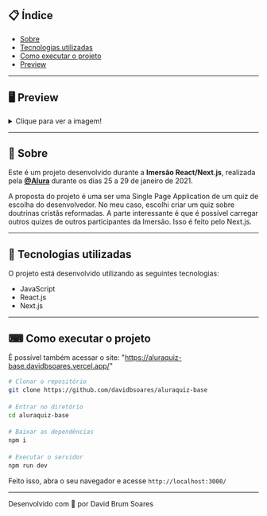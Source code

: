 ## 📋 Índice

- [Sobre](#-Sobre)
- [Tecnologias utilizadas](#-Tecnologias-utilizadas)
- [Como executar o projeto](#-Como-executar-o-projeto)
- [Preview](#-Preview)

---

## 🖥 Preview 
<details>
  <summary>Clique para ver a imagem!</summary>
  
  ![](/public/assets/index.png)
  
</details>

---

## 📖 Sobre 

Este é um projeto desenvolvido durante a **Imersão React/Next.js**, realizada pela **[@Alura](https://www.alura.com.br)** durante os dias 25 a 29 de janeiro de 2021.

A proposta do projeto é uma ser uma Single Page Application de um quiz de escolha do desenvolvedor. No meu caso, escolhi criar um quiz sobre doutrinas cristãs reformadas. A parte interessante é que é possível carregar outros quizes de outros participantes da Imersão. Isso é feito pelo Next.js.

--- 

## 🚀 Tecnologias utilizadas

O projeto está desenvolvido utilizando as seguintes tecnologias:

- JavaScript
- React.js
- Next.js

--- 

## ⌨ Como executar o projeto


É possível também acessar o site: "https://aluraquiz-base.davidbsoares.vercel.app/"

```bash
# Clonar o repositório
git clone https://github.com/davidbsoares/aluraquiz-base

# Entrar no diretório
cd aluraquiz-base

# Baixar as dependências
npm i

# Executar o servidor
npm run dev
```

Feito isso, abra o seu navegador e acesse `http://localhost:3000/`

---


Desenvolvido com 💜 por David Brum Soares
